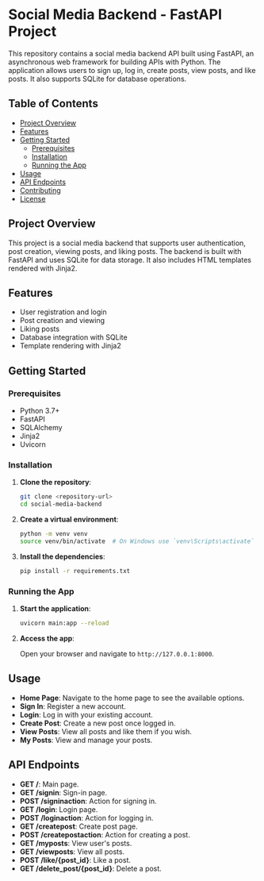 
# Social Media Backend - FastAPI Project

This repository contains a social media backend API built using FastAPI, an asynchronous web framework for building APIs with Python. The application allows users to sign up, log in, create posts, view posts, and like posts. It also supports SQLite for database operations.

## Table of Contents

- [Project Overview](#project-overview)
- [Features](#features)
- [Getting Started](#getting-started)
  - [Prerequisites](#prerequisites)
  - [Installation](#installation)
  - [Running the App](#running-the-app)
- [Usage](#usage)
- [API Endpoints](#api-endpoints)
- [Contributing](#contributing)
- [License](#license)

## Project Overview

This project is a social media backend that supports user authentication, post creation, viewing posts, and liking posts. The backend is built with FastAPI and uses SQLite for data storage. It also includes HTML templates rendered with Jinja2.

## Features

- User registration and login
- Post creation and viewing
- Liking posts
- Database integration with SQLite
- Template rendering with Jinja2

## Getting Started

### Prerequisites

- Python 3.7+
- FastAPI
- SQLAlchemy
- Jinja2
- Uvicorn

### Installation

1. **Clone the repository**:

   ```bash
   git clone <repository-url>
   cd social-media-backend
   ```

2. **Create a virtual environment**:

   ```bash
   python -m venv venv
   source venv/bin/activate  # On Windows use `venv\Scripts\activate`
   ```

3. **Install the dependencies**:

   ```bash
   pip install -r requirements.txt
   ```

### Running the App

1. **Start the application**:

   ```bash
   uvicorn main:app --reload
   ```

2. **Access the app**:

   Open your browser and navigate to `http://127.0.0.1:8000`.

## Usage

- **Home Page**: Navigate to the home page to see the available options.
- **Sign In**: Register a new account.
- **Login**: Log in with your existing account.
- **Create Post**: Create a new post once logged in.
- **View Posts**: View all posts and like them if you wish.
- **My Posts**: View and manage your posts.

## API Endpoints

- **GET /**: Main page.
- **GET /signin**: Sign-in page.
- **POST /signinaction**: Action for signing in.
- **GET /login**: Login page.
- **POST /loginaction**: Action for logging in.
- **GET /createpost**: Create post page.
- **POST /createpostaction**: Action for creating a post.
- **GET /myposts**: View user's posts.
- **GET /viewposts**: View all posts.
- **POST /like/{post_id}**: Like a post.
- **GET /delete_post/{post_id}**: Delete a post.

